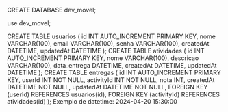 CREATE DATABASE dev_movel;

use dev_movel;

CREATE TABLE usuarios (
    id INT AUTO_INCREMENT PRIMARY KEY,
    nome VARCHAR(100),
    email VARCHAR(100),
    senha VARCHAR(100),
    createdAt DATETIME,
    updatedAt DATETIME
);
CREATE TABLE atividades (
    id INT AUTO_INCREMENT PRIMARY KEY,
    nome VARCHAR(100),
    descricao VARCHAR(100),
    data_entrega DATETIME,
    createdAt DATETIME,
    updatedAt DATETIME
);
CREATE TABLE entregas (
    id INT AUTO_INCREMENT PRIMARY KEY,
    userId INT NOT NULL,
    activityId INT NOT NULL,
    nota INT,
    createdAt DATETIME NOT NULL,
    updatedAt DATETIME NOT NULL,
    FOREIGN KEY (userId) REFERENCES usuarios(id),
    FOREIGN KEY (activityId) REFERENCES atividades(id)
);
Exemplo de datetime: 2024-04-20 15:30:00